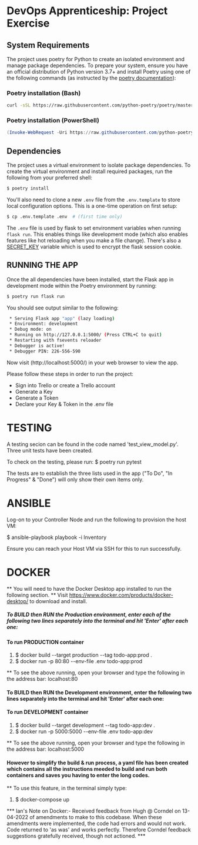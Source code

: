 # DevOps Apprenticeship: Project Exercise

## System Requirements

The project uses poetry for Python to create an isolated environment and manage package dependencies. To prepare your system, ensure you have an official distribution of Python version 3.7+ and install Poetry using one of the following commands (as instructed by the [poetry documentation](https://python-poetry.org/docs/#system-requirements)):

### Poetry installation (Bash)

```bash
curl -sSL https://raw.githubusercontent.com/python-poetry/poetry/master/install-poetry.py | python -
```

### Poetry installation (PowerShell)

```powershell
(Invoke-WebRequest -Uri https://raw.githubusercontent.com/python-poetry/poetry/master/install-poetry.py -UseBasicParsing).Content | python -
```

## Dependencies

The project uses a virtual environment to isolate package dependencies. To create the virtual environment and install required packages, run the following from your preferred shell:

```bash
$ poetry install
```

You'll also need to clone a new `.env` file from the `.env.template` to store local configuration options. This is a one-time operation on first setup:

```bash
$ cp .env.template .env  # (first time only)
```

The `.env` file is used by flask to set environment variables when running `flask run`. This enables things like development mode (which also enables features like hot reloading when you make a file change). There's also a [SECRET_KEY](https://flask.palletsprojects.com/en/1.1.x/config/#SECRET_KEY) variable which is used to encrypt the flask session cookie.

## RUNNING THE APP
Once the all dependencies have been installed, start the Flask app in development mode within the Poetry environment by running:
```bash
$ poetry run flask run
```

You should see output similar to the following:
```bash
 * Serving Flask app "app" (lazy loading)
 * Environment: development
 * Debug mode: on
 * Running on http://127.0.0.1:5000/ (Press CTRL+C to quit)
 * Restarting with fsevents reloader
 * Debugger is active!
 * Debugger PIN: 226-556-590
```
Now visit (http://localhost:5000/) in your web browser to view the app.


Please follow these steps in order to run the project:
- Sign into Trello or create a Trello account
- Generate a Key
- Generate a Token
- Declare your Key & Token in the .env file


# TESTING
A testing secion can be found in the code named 'test_view_model.py'.
Three unit tests have been created.

To check on the testing, please run:
$ poetry run pytest

The tests are to establish the three lists used in the app ("To Do", "In Progress" & "Done") will only show their own items only.


# ANSIBLE
Log-on to your Controller Node and run the following to provision the host VM:

$ ansible-playbook playbook -i Inventory

Ensure you can reach your Host VM via SSH for this to run successfully.


# DOCKER

** You will need to have the Docker Desktop app installed to run the following section.
** Visit https://www.docker.com/products/docker-desktop/ to download and install.


##### To BUILD then RUN the Production environment, enter each of the following two lines separately into the terminal and hit 'Enter' after each one:

#### To run PRODUCTION container
1. $ docker build --target production --tag todo-app:prod .
2. $ docker run -p 80:80 --env-file .env todo-app:prod

** To see the above running, open your browser and type the following in the address bar: localhost:80


#### To BUILD then RUN the Development environment, enter the following two lines separately into the terminal and hit 'Enter' after each one:
#### To run DEVELOPMENT container
1. $ docker build --target development --tag todo-app:dev .
2. $ docker run -p 5000:5000 --env-file .env todo-app:dev

** To see the above running, open your browser and type the following in the address bar: localhost:5000 


#### However to simplify the build & run process, a yaml file has been created which contains all the instructions meeded to build and run both containers and saves you having to enter the long codes.
**  To use this feature, in the terminal simply type: 
1. $ docker-compose up

*** Ian's Note on Docker:- Received feedback from Hugh @ Corndel on 13-04-2022 of amendments to make to this codebase. When these amendments were implemented, the code had errors and would not work. 
Code returned to 'as was' and works perfectly. Therefore Corndel feedback suggestions gratefully received, though not actioned.  ***

